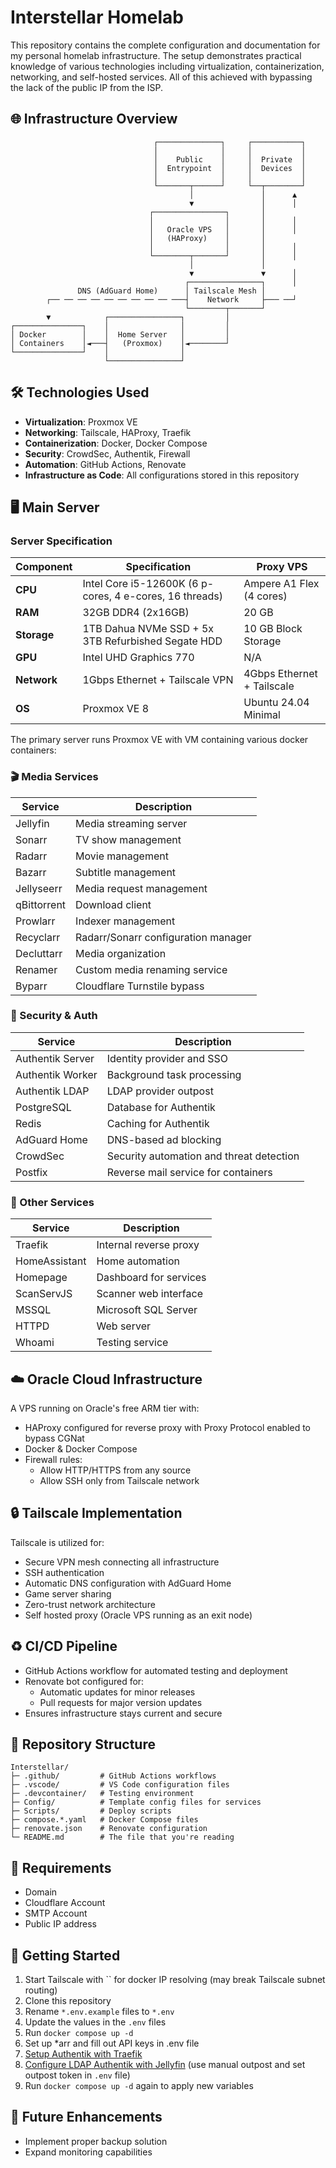 # Interstellar Homelab

This repository contains the complete configuration and documentation for my personal homelab infrastructure. The setup demonstrates practical knowledge of various technologies including virtualization, containerization, networking, and self-hosted services. All of this achieved with bypassing the lack of the public IP from the ISP.

## 🌐 Infrastructure Overview

```
                                ┌──────────────┐     ┌───────────┐
                                │              │     │           │
                                │    Public    │     │  Private  │
                                │  Entrypoint  │     │  Devices  │
                                │              │     │           │
                                └───────┬──────┘     └──┬────────┘
                                        │               │      ▲
                                        ▼               │      │
                               ┌────────────────┐       │
                               │                │       │      │
                               │   Oracle VPS   │       │      │
                               │   (HAProxy)    │       │
                               │                │       │      │
                               └────────┬───────┘       │      │
                                        │               │
                                        ▼               ▼      │
                                       ┌────────────────┐      │
               DNS (AdGuard Home)      │ Tailscale Mesh │
        ┌── ── ── ── ── ── ── ── ── ───┤    Network     ├─── ──┘
                                       └────────┬───────┘
        ▼            ┌────────────────┐         │
┌───────────────┐    │                │         │
│ Docker        │    │  Home Server   │         │
│ Containers    │◄───┤   (Proxmox)    │◄────────┘
└───────────────┘    │                │
                     └────────────────┘
```

## 🛠️ Technologies Used

- **Virtualization**: Proxmox VE
- **Networking**: Tailscale, HAProxy, Traefik
- **Containerization**: Docker, Docker Compose
- **Security**: CrowdSec, Authentik, Firewall
- **Automation**: GitHub Actions, Renovate
- **Infrastructure as Code**: All configurations stored in this repository

## 🖥️ Main Server

### Server Specification

| Component   | Specification                                           | Proxy VPS                  |
| ----------- | ------------------------------------------------------- | -------------------------- |
| **CPU**     | Intel Core i5-12600K (6 p-cores, 4 e-cores, 16 threads) | Ampere A1 Flex (4 cores)   |
| **RAM**     | 32GB DDR4 (2x16GB)                                      | 20 GB                      |
| **Storage** | 1TB Dahua NVMe SSD + 5x 3TB Refurbished Segate HDD      | 10 GB Block Storage        |
| **GPU**     | Intel UHD Graphics 770                                  | N/A                        |
| **Network** | 1Gbps Ethernet + Tailscale VPN                          | 4Gbps Ethernet + Tailscale |
| **OS**      | Proxmox VE 8                                            | Ubuntu 24.04 Minimal       |

The primary server runs Proxmox VE with VM containing various docker containers:

### 🎬 Media Services

| Service     | Description                         |
| ----------- | ----------------------------------- |
| Jellyfin    | Media streaming server              |
| Sonarr      | TV show management                  |
| Radarr      | Movie management                    |
| Bazarr      | Subtitle management                 |
| Jellyseerr  | Media request management            |
| qBittorrent | Download client                     |
| Prowlarr    | Indexer management                  |
| Recyclarr   | Radarr/Sonarr configuration manager |
| Decluttarr  | Media organization                  |
| Renamer     | Custom media renaming service       |
| Byparr      | Cloudflare Turnstile bypass         |

### 🔐 Security & Auth

| Service          | Description                              |
| ---------------- | ---------------------------------------- |
| Authentik Server | Identity provider and SSO                |
| Authentik Worker | Background task processing               |
| Authentik LDAP   | LDAP provider outpost                    |
| PostgreSQL       | Database for Authentik                   |
| Redis            | Caching for Authentik                    |
| AdGuard Home     | DNS-based ad blocking                    |
| CrowdSec         | Security automation and threat detection |
| Postfix          | Reverse mail service for containers      |

### 🧩 Other Services

| Service       | Description            |
| ------------- | ---------------------- |
| Traefik       | Internal reverse proxy |
| HomeAssistant | Home automation        |
| Homepage      | Dashboard for services |
| ScanServJS    | Scanner web interface  |
| MSSQL         | Microsoft SQL Server   |
| HTTPD         | Web server             |
| Whoami        | Testing service        |

## ☁️ Oracle Cloud Infrastructure

A VPS running on Oracle's free ARM tier with:

- HAProxy configured for reverse proxy with Proxy Protocol enabled to bypass CGNat
- Docker & Docker Compose
- Firewall rules:
  - Allow HTTP/HTTPS from any source
  - Allow SSH only from Tailscale network

## 🔒 Tailscale Implementation

Tailscale is utilized for:

- Secure VPN mesh connecting all infrastructure
- SSH authentication
- Automatic DNS configuration with AdGuard Home
- Game server sharing
- Zero-trust network architecture
- Self hosted proxy (Oracle VPS running as an exit node)

## ♻️ CI/CD Pipeline

- GitHub Actions workflow for automated testing and deployment
- Renovate bot configured for:
  - Automatic updates for minor releases
  - Pull requests for major version updates
- Ensures infrastructure stays current and secure

## 📂 Repository Structure

```
Interstellar/
├─ .github/         # GitHub Actions workflows
├─ .vscode/         # VS Code configuration files
├─ .devcontainer/   # Testing environment
├─ Config/          # Template config files for services
├─ Scripts/         # Deploy scripts
├─ compose.*.yaml   # Docker Compose files
├─ renovate.json    # Renovate configuration
└─ README.md        # The file that you're reading
```

## 🛒 Requirements

- Domain
- Cloudflare Account
- SMTP Account
- Public IP address

## 🔄 Getting Started

1. Start Tailscale with `` for docker IP resolving (may break Tailscale subnet routing)
2. Clone this repository
3. Rename `*.env.example` files to `*.env`
4. Update the values in the `.env` files
5. Run `docker compose up -d`
6. Set up \*arr and fill out API keys in .env file
7. [Setup Authentik with Traefik](https://github.com/brokenscripts/authentik_traefik?tab=readme-ov-file)
8. [Configure LDAP Authentik with Jellyfin](https://docs.goauthentik.io/integrations/services/jellyfin/) (use manual outpost and set outpost token in `.env` file)
9. Run `docker compose up -d` again to apply new variables

## 🚀 Future Enhancements

- Implement proper backup solution
- Expand monitoring capabilities

